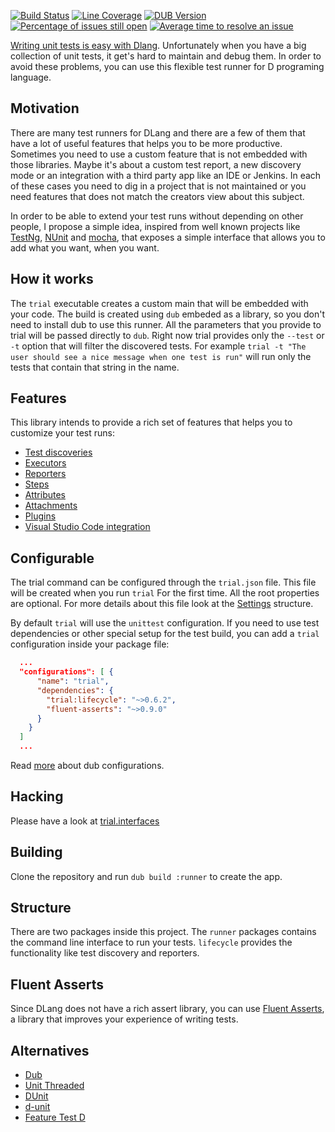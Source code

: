[![Build Status](https://travis-ci.org/gedaiu/trial.svg?branch=master)](https://travis-ci.org/gedaiu/trial)
[![Line Coverage](http://trial.szabobogdan.com/artifacts/coverage/html/coverage-shield.svg)](http://trial.szabobogdan.com/artifacts/coverage/html/index.html)
[![DUB Version](https://img.shields.io/dub/v/trial.svg)](https://code.dlang.org/packages/trial)
[![Percentage of issues still open](http://isitmaintained.com/badge/open/gedaiu/trial.svg)](http://isitmaintained.com/project/gedaiu/trial "Percentage of issues still open")
[![Average time to resolve an issue](http://isitmaintained.com/badge/resolution/gedaiu/trial.svg)](http://isitmaintained.com/project/gedaiu/trial "Average time to resolve an issue")


[Writing unit tests is easy with Dlang](https://dlang.org/spec/unittest.html). Unfortunately
when you have a big collection of unit tests, it get's hard to maintain and debug them. In order
to avoid these problems, you can use this flexible test runner for D programing language.

## Motivation

There are many test runners for DLang and there are a few of them that have a lot of useful features
that helps you to be more productive. Sometimes you need to use a custom feature that is not embedded
with those libraries. Maybe it's about a custom test report, a new discovery mode or an integration with
a third party app like an IDE or Jenkins. In each of these cases you need to dig in a project that is
not maintained or you need features that does not match the creators view about this subject.

In order to be able to extend your test runs without depending on other people, I propose a simple
idea, inspired from well known projects like [TestNg](http://testng.org/doc/),
[NUnit](https://github.com/nunit/docs/wiki) and [mocha](https://mochajs.org/), that exposes a simple
interface that allows you to add what you want, when you want.

## How it works

The `trial` executable creates a custom main that will be embedded with your code. The build is created
using `dub` embeded as a library, so you don't need to install dub to use this runner. All the parameters that you
provide to trial will be passed directly to `dub`. Right now trial provides only the `--test` or `-t` option that will
filter the discovered tests. For example `trial -t "The user should see a nice message when one test is run"` will run
only the tests that contain that string in the name.

## Features

This library intends to provide a rich set of features that helps you to customize your test runs:
  - [Test discoveries](doc/test-discovery.md)
  - [Executors](doc/executors.md)
  - [Reporters](doc/reporters.md)
  - [Steps](doc/steps.md)
  - [Attributes](doc/attributes.md)
  - [Attachments](doc/attachments.md)
  - [Plugins](doc/plugins.md)
  - [Visual Studio Code integration](https://marketplace.visualstudio.com/items?itemName=bosz.visual-trial)

## Configurable

The trial command can be configured through the `trial.json` file. This file will be created when you run `trial`
For the first time. All the root properties are optional. For more details about this file look at the
[Settings](http://trial.szabobogdan.com/api/trial/settings/Settings.html) structure.

By default `trial` will use the `unittest` configuration. If you need to use test dependencies or other special
setup for the test build, you can add a `trial` configuration inside your package file:

```json
  ...
  "configurations": [ {
      "name": "trial",
      "dependencies": {
        "trial:lifecycle": "~>0.6.2",
        "fluent-asserts": "~>0.9.0"
      }
    }
  ]
  ...
```

Read [more](https://code.dlang.org/package-format?lang=json#configurations) about dub configurations.

## Hacking

Please have a look at [trial.interfaces](http://trial.szabobogdan.com/api/trial/interfaces.html)

## Building

Clone the repository and run `dub build :runner` to create the app.

## Structure

There are two packages inside this project. The `runner` packages contains the command line interface
to run your tests. `lifecycle` provides the functionality like test discovery and reporters.

## Fluent Asserts

Since DLang does not have a rich assert library, you can use [Fluent Asserts](http://fluentasserts.szabobogdan.com/), a library
that improves your experience of writing tests.

## Alternatives

  - [Dub](https://code.dlang.org/docs/commandline)
  - [Unit Threaded](https://code.dlang.org/packages/unit-threaded)
  - [DUnit](https://code.dlang.org/packages/dunit)
  - [d-unit](https://code.dlang.org/packages/d-unit)
  - [Feature Test D](https://code.dlang.org/packages/feature-test-d)

